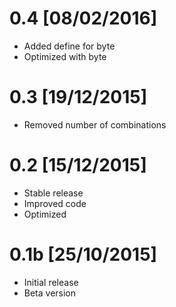 # 0.4 [08/02/2016]
 - Added define for byte
 - Optimized with byte

# 0.3 [19/12/2015]
 - Removed number of combinations

# 0.2 [15/12/2015]
 - Stable release
 - Improved code 
 - Optimized

# 0.1b [25/10/2015]
 - Initial release
 - Beta version
